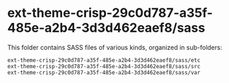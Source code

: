 # ext-theme-crisp-29c0d787-a35f-485e-a2b4-3d3d462eaef8/sass

This folder contains SASS files of various kinds, organized in sub-folders:

    ext-theme-crisp-29c0d787-a35f-485e-a2b4-3d3d462eaef8/sass/etc
    ext-theme-crisp-29c0d787-a35f-485e-a2b4-3d3d462eaef8/sass/src
    ext-theme-crisp-29c0d787-a35f-485e-a2b4-3d3d462eaef8/sass/var
